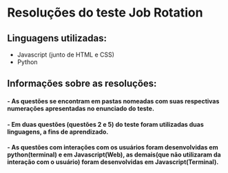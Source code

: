 # Resoluções do teste Job Rotation

## Linguagens utilizadas:

- Javascript (junto de HTML e CSS)
- Python

## Informações sobre as resoluções:

#### - As questões se encontram em pastas nomeadas com suas respectivas numerações apresentadas no enunciado do teste.

#### - Em duas questões (questões 2 e 5) do teste foram utilizadas duas linguagens, a fins de aprendizado.

#### - As questões com interações com os usuários foram desenvolvidas em python(terminal) e em Javascript(Web), as demais(que não utilizaram da interação com o usuário) foram desenvolvidas em Javascript(Terminal).
